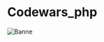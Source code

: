 # Codewars_php
![Banne](https://user-images.githubusercontent.com/40433498/187427141-36dfeb36-a88b-424d-af3b-f6f8395fc1e4.png)
